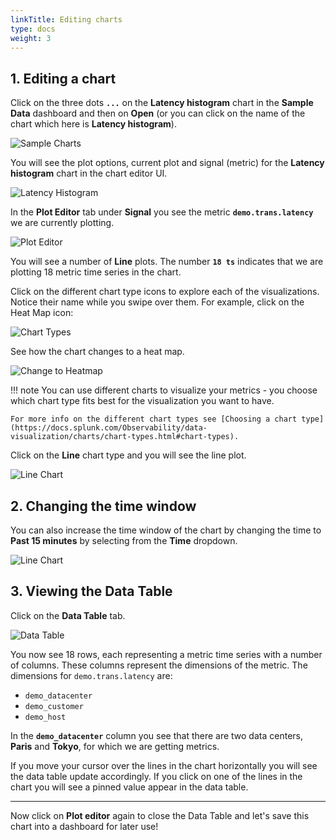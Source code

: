 ```yaml
---
linkTitle: Editing charts
type: docs
weight: 3
---
```

## 1. Editing a chart

Click on the three dots **`...`** on the **Latency histogram** chart in the **Sample Data** dashboard and then on **Open** (or you can click on the name of the chart which here is **Latency histogram**).

![Sample Charts](../images/dashboards/latency-histogram-open.png)

You will see the plot options, current plot and signal (metric) for the **Latency histogram** chart in the chart editor UI.

![Latency Histogram](../images/dashboards/latency-histogram.png)

In the **Plot Editor** tab under **Signal** you see the metric **`demo.trans.latency`** we are currently plotting.

![Plot Editor](../images/dashboards/plot-editor.png)

You will see a number of **Line** plots. The number **`18 ts`** indicates that we are plotting 18 metric time series in the chart.

Click on the different chart type icons to explore each of the visualizations. Notice their name while you swipe over them. For example, click on the Heat Map icon:

![Chart Types](../images/dashboards/M-Editing-2.png)

See how the chart changes to a heat map.

![Change to Heatmap](../images/dashboards/change-to-heatmap.png)

!!! note
    You can use different charts to visualize your metrics - you choose which chart type fits best for the visualization you want to have.

    For more info on the different chart types see [Choosing a chart type](https://docs.splunk.com/Observability/data-visualization/charts/chart-types.html#chart-types).

Click on the **Line** chart type and you will see the line plot.

![Line Chart](../images/dashboards/M-Editing-3b.png)

## 2. Changing the time window

You can also increase the time window of the chart by changing the time to **Past 15 minutes** by selecting from the **Time** dropdown.

![Line Chart](../images/dashboards/line-chart.png)

## 3. Viewing the Data Table

Click on the **Data Table** tab.

![Data Table](../images/dashboards/data-table.png)

You now see 18 rows, each representing a metric time series with a number of columns. These columns represent the dimensions of the metric. The dimensions for `demo.trans.latency` are:

- `demo_datacenter`
- `demo_customer`
- `demo_host`

In the **`demo_datacenter`** column you see that there are two data centers, **Paris** and **Tokyo**, for which we are getting metrics.

If you move your cursor over the lines in the chart horizontally you will see the data table update accordingly. If you click on one of the lines in the chart you will see a pinned value appear in the data table.

---

Now click on **Plot editor** again to close the Data Table and let's save this chart into a dashboard for later use!
